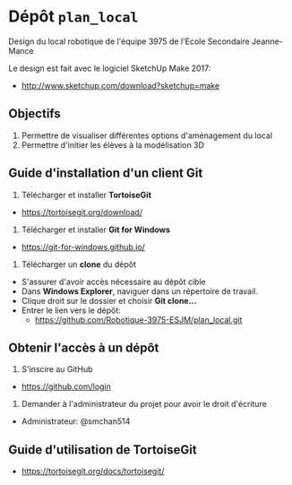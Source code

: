 # Dépôt `plan_local`
Design du local robotique de l'équipe 3975 de l'Ecole Secondaire Jeanne-Mance

Le design est fait avec le logiciel SketchUp Make 2017:
  * http://www.sketchup.com/download?sketchup=make

## Objectifs
1. Permettre de visualiser différentes options d'aménagement du local
2. Permettre d'initier les élèves à la modélisation 3D

## Guide d'installation d'un client Git

1. Télécharger et installer __TortoiseGit__
  * https://tortoisegit.org/download/
1. Télécharger et installer __Git for Windows__
  * https://git-for-windows.github.io/
1. Télécharger un __clone__ du dépôt
  * S'assurer d'avoir accès nécessaire au dépôt cible
  * Dans __Windows Explorer__, naviguer dans un répertoire de travail.
  * Clique droit sur le dossier et choisir __Git clone...__
  * Entrer le lien vers le dépôt:
    * https://github.com/Robotique-3975-ESJM/plan_local.git
	
## Obtenir l'accès à un dépôt

1. S'inscire au GitHub
  * https://github.com/login
1. Demander à l'administrateur du projet pour avoir le droit d'écriture
  * Administrateur: @smchan514
	
## Guide d'utilisation de TortoiseGit

* https://tortoisegit.org/docs/tortoisegit/

